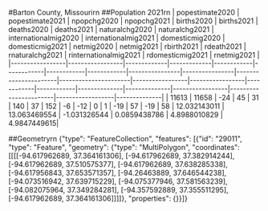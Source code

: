 #Barton County, Missourirn
##Population 2021rn
| popestimate2020 | popestimate2021 | npopchg2020 | npopchg2021 | births2020 | births2021 | deaths2020 | deaths2021 | naturalchg2020 | naturalchg2021 | internationalmig2020 | internationalmig2021 | domesticmig2020 | domesticmig2021 | netmig2020 | netmig2021 |  rbirth2021  |  rdeath2021  | rnaturalchg2021 | rinternationalmig2021 | rdomesticmig2021 | rnetmig2021  |
|-----------------|-----------------|-------------|-------------|------------|------------|------------|------------|----------------|----------------|----------------------|----------------------|-----------------|-----------------|------------|------------|--------------|--------------|-----------------|-----------------------|------------------|--------------|
| 11613           | 11658           | -24         | 45          | 31         | 140        | 37         | 152        | -6             | -12            | 0                    | 1                    | -19             | 57              | -19        | 58         | 12.032143011 | 13.063469554 | -1.031326544    | 0.0859438786          | 4.8988010829     | 4.9847449615|

##Geometryrn
{"type": "FeatureCollection", "features": [{"id": "29011", "type": "Feature", "geometry": {"type": "MultiPolygon", "coordinates": [[[[-94.617962689, 37.364161306], [-94.617962689, 37.382914244], [-94.617962689, 37.510575377], [-94.617962689, 37.638285338], [-94.617956843, 37.653571357], [-94.26463889, 37.646544238], [-94.073516942, 37.639715229], [-94.075377946, 37.581563239], [-94.082075964, 37.349284281], [-94.357592889, 37.355511295], [-94.617962689, 37.364161306]]]]}, "properties": {}}]}
